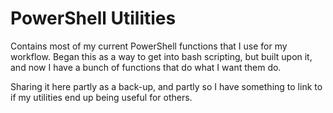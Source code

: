 # PowerShell Utilities

Contains most of my current PowerShell functions that I use for my workflow. Began this as a way to get into bash scripting, but built upon it, and now I have a bunch of functions that do what I want them do. 

Sharing it here partly as a back-up, and partly so I have something to link to if my utilities end up being useful for others. 


